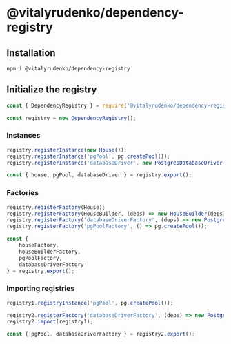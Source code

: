 # @vitalyrudenko/dependency-registry

## Installation

```
npm i @vitalyrudenko/dependency-registry
```

## Initialize the registry

```js
const { DependencyRegistry } = require('@vitalyrudenko/dependency-registry');

const registry = new DependencyRegistry();
```

### Instances

```js
registry.registerInstance(new House());
registry.registerInstance('pgPool', pg.createPool());
registry.registerInstance('databaseDriver', new PostgresDatabaseDriver(registry.export()));

const { house, pgPool, databaseDriver } = registry.export();
```

### Factories

```js
registry.registerFactory(House);
registry.registerFactory(HouseBuilder, (deps) => new HouseBuilder(deps));
registry.registerFactory('databaseDriverFactory', (deps) => new PostgresDatabaseDriver(deps));
registry.registerFactory('pgPoolFactory', () => pg.createPool());

const {
    houseFactory,
    houseBuilderFactory,
    pgPoolFactory,
    databaseDriverFactory
} = registry.export();
```

### Importing registries

```js
registry1.registryInstance('pgPool', pg.createPool());

registry2.registerFactory('databaseDriverFactory', (deps) => new PostgresDatabaseDriver(deps));
registry2.import(registry1);

const { pgPool, databaseDriverFactory } = registry2.export();
```
